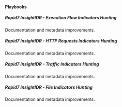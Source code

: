 
#### Playbooks
##### Rapid7 InsightIDR - Execution Flow Indicators Hunting
Documentation and metadata improvements.
##### Rapid7 InsightIDR - HTTP Requests Indicators Hunting
Documentation and metadata improvements.
##### Rapid7 InsightIDR - Traffic Indicators Hunting
Documentation and metadata improvements.
##### Rapid7 InsightIDR - File Indicators Hunting
Documentation and metadata improvements.
